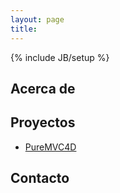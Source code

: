 ```yaml
---
layout: page
title: 
---
```

{% include JB/setup %}


## Acerca de

## Proyectos

* [PureMVC4D](http://jcangas.github.com/PureMVC4D/ "PureMVC4D project")




## Contacto



